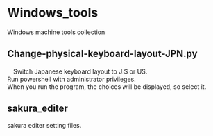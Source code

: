 # Windows_tools
Windows machine tools collection

## Change-physical-keyboard-layout-JPN.py
　Switch Japanese keyboard layout to JIS or US.  
  Run powershell with administrator privileges.  
  When you run the program, the choices will be displayed, so select it.  

## sakura_editer
  sakura editer setting files. 
